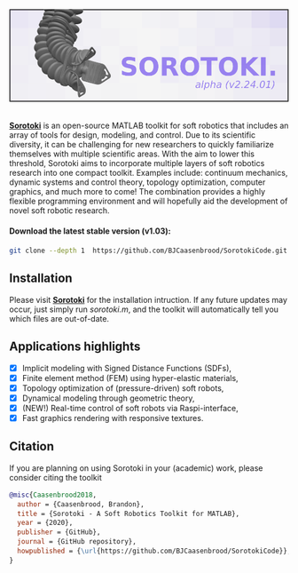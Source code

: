 <div align="center"> <img src="./docs/documentation/img/softrobot_.png" width="700"> </div> <br/>

[**Sorotoki**](https://bjcaasenbrood.github.io/SorotokiCode/) is an open-source MATLAB toolkit for soft robotics that includes an array of tools for design, modeling, and control. Due to its scientific diversity, it can be challenging for new researchers to quickly familiarize themselves with multiple scientific areas. With the aim to lower this threshold, Sorotoki aims to incorporate multiple layers of soft robotics research into one compact toolkit. Examples include: continuum mechanics, dynamic systems and control theory, topology optimization, computer graphics, and much more to come! The combination provides a highly flexible programming environment and will hopefully aid the development of novel soft robotic research.

#### Download the latest stable version (v1.03):

```bash
git clone --depth 1  https://github.com/BJCaasenbrood/SorotokiCode.git
```

## Installation
Please visit [**Sorotoki**](https://bjcaasenbrood.github.io/SorotokiCode/) for the installation intruction. If any future updates may occur, just simply run *sorotoki.m*, and the toolkit will automatically tell you which files are out-of-date.

## Applications highlights

- [x] Implicit modeling with Signed Distance Functions (SDFs),
- [x] Finite element method (FEM) using hyper-elastic materials,
- [x] Topology optimization of (pressure-driven) soft robots,
- [x] Dynamical modeling through geometric theory,
- [x] (NEW!) Real-time control of soft robots via Raspi-interface,
- [x] Fast graphics rendering with responsive textures.

## Citation

If you are planning on using Sorotoki in your (academic) work, please consider citing the toolkit  

```bibtex
@misc{Caasenbrood2018,
  author = {Caasenbrood, Brandon},
  title = {Sorotoki - A Soft Robotics Toolkit for MATLAB},
  year = {2020},
  publisher = {GitHub},
  journal = {GitHub repository},
  howpublished = {\url{https://github.com/BJCaasenbrood/SorotokiCode}},
}
```
